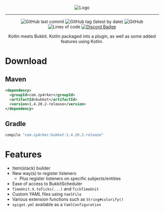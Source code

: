 <div align="center">

![Logo](https://i.imgur.com/YnVO61v.png)

---

![GitHub last commit](https://img.shields.io/github/last-commit/zp4rker/bukkot?style=flat)
![GitHub tag (latest by date)](https://img.shields.io/github/v/tag/zp4rker/bukkot?label=current+version&style=flat)
![GitHub](https://img.shields.io/github/license/zp4rker/bukkot?style=flat)
![Lines of code](https://img.shields.io/tokei/lines/github/zp4rker/bukkot?style=flat)
[![Discord Badge](https://discordapp.com/api/guilds/647312158832721934/widget.png)](https://zp4rker.com/discord)

Kotlin meets Bukkit. Kotlin packaged into a plugin, as well as some added features using Kotlin.

</div>

# Download

## Maven

```xml
<dependency>
  <groupId>com.zp4rker</groupId>
  <artifactId>bukkot</artifactId>
  <version>1.4.20.2-release</version>
</dependency>
```

## Gradle

```groovy
compile "com.zp4rker:bukkot:1.4.20.2-release"
```

# Features

- Item(stack) builder
- New way(s) to register listeners
    - Plus register listeners on specific subjects/entities
- Ease of access to BukkitScheduler
- `TimeUnit.X.toTicks(...)` and `TickTimeUnit`
- Custom YAML files using `YamlFile`
- Various extension functions such as `String#colorify()`
- `spigot.yml` available as a `YamlConfiguration`
